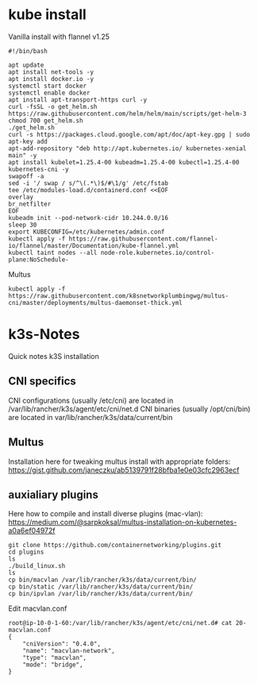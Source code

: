 # kube install

Vanilla install with flannel v1.25

```
#!/bin/bash

apt update
apt install net-tools -y
apt install docker.io -y
systemctl start docker
systemctl enable docker
apt install apt-transport-https curl -y
curl -fsSL -o get_helm.sh https://raw.githubusercontent.com/helm/helm/main/scripts/get-helm-3
chmod 700 get_helm.sh
./get_helm.sh
curl -s https://packages.cloud.google.com/apt/doc/apt-key.gpg | sudo apt-key add
apt-add-repository "deb http://apt.kubernetes.io/ kubernetes-xenial main" -y
apt install kubelet=1.25.4-00 kubeadm=1.25.4-00 kubectl=1.25.4-00 kubernetes-cni -y
swapoff -a
sed -i '/ swap / s/^\(.*\)$/#\1/g' /etc/fstab
tee /etc/modules-load.d/containerd.conf <<EOF
overlay
br_netfilter
EOF
kubeadm init --pod-network-cidr 10.244.0.0/16
sleep 30
export KUBECONFIG=/etc/kubernetes/admin.conf
kubectl apply -f https://raw.githubusercontent.com/flannel-io/flannel/master/Documentation/kube-flannel.yml
kubectl taint nodes --all node-role.kubernetes.io/control-plane:NoSchedule-
```
Multus
```
kubectl apply -f https://raw.githubusercontent.com/k8snetworkplumbingwg/multus-cni/master/deployments/multus-daemonset-thick.yml
```

# k3s-Notes

Quick notes k3S installation


## CNI specifics

CNI configurations (usually /etc/cni) are located in /var/lib/rancher/k3s/agent/etc/cni/net.d
CNI binaries (usually /opt/cni/bin) are located in var/lib/rancher/k3s/data/current/bin

## Multus

Installation here for tweaking multus install with appropriate folders: https://gist.github.com/janeczku/ab5139791f28bfba1e0e03cfc2963ecf

## auxialiary plugins

Here how to compile and install diverse plugins (mac-vlan):  https://medium.com/@sarpkoksal/multus-installation-on-kubernetes-a0a6ef04972f

```
git clone https://github.com/containernetworking/plugins.git
cd plugins
ls
./build_linux.sh
ls
cp bin/macvlan /var/lib/rancher/k3s/data/current/bin/
cp bin/static /var/lib/rancher/k3s/data/current/bin/
cp bin/ipvlan /var/lib/rancher/k3s/data/current/bin/
```
Edit macvlan.conf
```
root@ip-10-0-1-60:/var/lib/rancher/k3s/agent/etc/cni/net.d# cat 20-macvlan.conf 
{
    "cniVersion": "0.4.0",
    "name": "macvlan-network",
    "type": "macvlan",
    "mode": "bridge",
}
```
